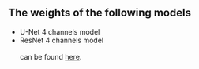 ## The weights of the following models 
- U-Net 4 channels model
- ResNet 4 channels model  <br> <br>
can be found [here](https://drive.google.com/drive/folders/1lUIP2tfc-5NYxhi2GJkC7oC5iicNnTkp?usp=sharing).
